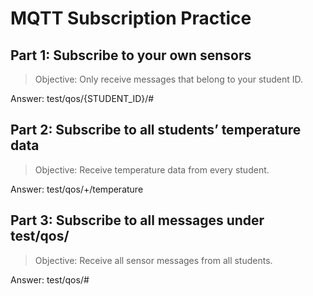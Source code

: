 # MQTT Subscription Practice


## Part 1: Subscribe to your own sensors

> Objective: Only receive messages that belong to your student ID.

Answer: test/qos/{STUDENT_ID}/#


## Part 2: Subscribe to all students’ temperature data

> Objective: Receive temperature data from every student.

Answer: test/qos/+/temperature


## Part 3: Subscribe to all messages under test/qos/

> Objective: Receive all sensor messages from all students.

Answer: test/qos/#
